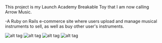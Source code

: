 This project is my Launch Academy Breakable Toy that I am now calling Arrow Music.

-A Ruby on Rails e-commerce site where users upload and manage musical instruments to sell, as well as buy other user's instruments.

![alt tag](https://raw.github.com/kyreeves/nashmade/master/app/assets/images/home.png)
![alt tag](https://raw.github.com/kyreeves/nashmade/master/app/assets/images/products.png)
![alt tag](https://raw.github.com/kyreeves/nashmade/master/app/assets/images/manage.png)
![alt tag](https://raw.github.com/kyreeves/nashmade/master/app/assets/images/sales.png)
